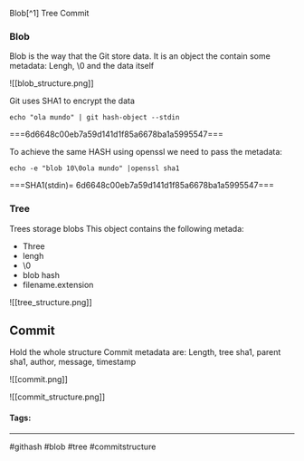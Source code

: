 Blob[^1]
Tree
Commit


### Blob

Blob is the way that the Git store data.
It is an object the contain some metadata:
Lengh, \\0 and the data itself

![[blob_structure.png]]

Git uses SHA1 to encrypt the data

```
echo "ola mundo" | git hash-object --stdin
```
===6d6648c00eb7a59d141d1f85a6678ba1a5995547===

To achieve the same HASH using openssl we need to pass the metadata:
```
echo -e "blob 10\0ola mundo" |openssl sha1
```
===SHA1(stdin)= 6d6648c00eb7a59d141d1f85a6678ba1a5995547===


### Tree

Trees storage blobs
This object contains the following metada:
- Three
- lengh
- \0
- blob hash
- filename.extension

![[tree_structure.png]]


## Commit

Hold the whole structure
Commit metadata are:
Length, tree sha1, parent sha1, author, message, timestamp

![[commit.png]]

![[commit_structure.png]]


#### Tags:
***
#githash #blob #tree #commitstructure 





